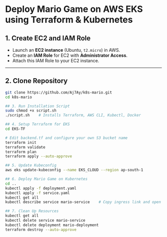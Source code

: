 # Deploy Mario Game on AWS EKS using Terraform & Kubernetes

## 1. Create EC2 and IAM Role
- Launch an **EC2 instance** (Ubuntu, `t2.micro`) in AWS.  
- Create an **IAM Role** for EC2 with **Administrator Access**.  
- Attach this IAM Role to your EC2 instance.  

---

## 2. Clone Repository
```bash
git clone https://github.com/Aj7Ay/k8s-mario.git
cd k8s-mario

## 3. Run Installation Script
sudo chmod +x script.sh
./script.sh    # Installs Terraform, AWS CLI, Kubectl, Docker

## 4. Setup Terraform for EKS
cd EKS-TF

# Edit backend.tf and configure your own S3 bucket name
terraform init
terraform validate
terraform plan
terraform apply --auto-approve

## 5. Update Kubeconfig
aws eks update-kubeconfig --name EKS_CLOUD --region ap-south-1

## 6. Deploy Mario Game on Kubernetes
cd ..
kubectl apply -f deployment.yaml
kubectl apply -f service.yaml
kubectl get all
kubectl describe service mario-service    # Copy ingress link and open in browser

## 7. Clean Up Resources
kubectl get all
kubectl delete service mario-service
kubectl delete deployment mario-deployment
terraform destroy --auto-approve

